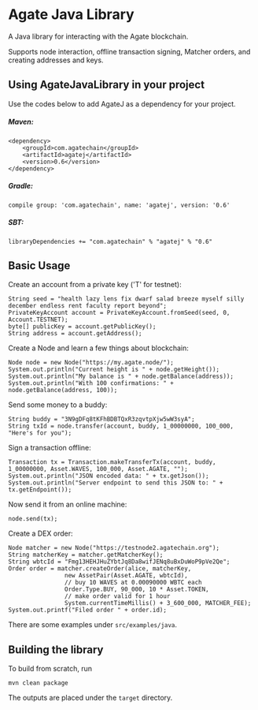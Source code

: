 # Agate Java Library
A Java library for interacting with the Agate blockchain.

Supports node interaction, offline transaction signing, Matcher orders, and creating addresses and keys.

## Using AgateJavaLibrary in your project
Use the codes below to add AgateJ as a dependency for your project.

##### Maven:
```
<dependency>
    <groupId>com.agatechain</groupId>
    <artifactId>agatej</artifactId>
    <version>0.6</version>
</dependency>
```

##### Gradle:
```
compile group: 'com.agatechain', name: 'agatej', version: '0.6'
```

##### SBT:
```
libraryDependencies += "com.agatechain" % "agatej" % "0.6"
```



## Basic Usage
Create an account from a private key ('T' for testnet):
```
String seed = "health lazy lens fix dwarf salad breeze myself silly december endless rent faculty report beyond";
PrivateKeyAccount account = PrivateKeyAccount.fromSeed(seed, 0, Account.TESTNET);
byte[] publicKey = account.getPublicKey();
String address = account.getAddress();
```

Create a Node and learn a few things about blockchain:
```
Node node = new Node("https://my.agate.node/");
System.out.println("Current height is " + node.getHeight());
System.out.println("My balance is " + node.getBalance(address));
System.out.println("With 100 confirmations: " + node.getBalance(address, 100));
```

Send some money to a buddy:
```
String buddy = "3N9gDFq8tKFhBDBTQxR3zqvtpXjw5wW3syA";
String txId = node.transfer(account, buddy, 1_00000000, 100_000, "Here's for you");
```

Sign a transaction offline:
```
Transaction tx = Transaction.makeTransferTx(account, buddy, 1_00000000, Asset.WAVES, 100_000, Asset.AGATE, "");
System.out.println("JSON encoded data: " + tx.getJson());
System.out.println("Server endpoint to send this JSON to: " + tx.getEndpoint());
```

Now send it from an online machine:
```
node.send(tx);
```

Create a DEX order:
```
Node matcher = new Node("https://testnode2.agatechain.org");
String matcherKey = matcher.getMatcherKey();
String wbtcId = "Fmg13HEHJHuZYbtJq8Da8wifJENq8uBxDuWoP9pVe2Qe";
Order order = matcher.createOrder(alice, matcherKey,
                new AssetPair(Asset.AGATE, wbtcId),
                // buy 10 WAVES at 0.00090000 WBTC each
                Order.Type.BUY, 90_000, 10 * Asset.TOKEN,
                // make order valid for 1 hour
                System.currentTimeMillis() + 3_600_000, MATCHER_FEE);
System.out.printf("Filed order " + order.id);
```
There are some examples under `src/examples/java`.

## Building the library

To build from scratch, run

```
mvn clean package
```

The outputs are placed under the `target` directory.
